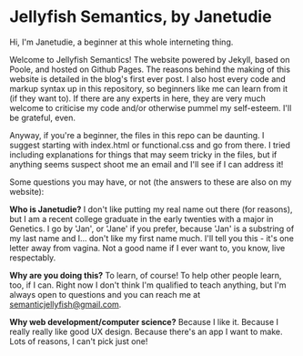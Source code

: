 Jellyfish Semantics, by Janetudie
===================

Hi, I'm Janetudie, a beginner at this whole interneting thing.

Welcome to Jellyfish Semantics! The website powered by Jekyll, based on Poole, and hosted on Github Pages. The reasons behind the making of this website is detailed in the blog's first ever post. I also host every code and markup syntax up in this repository, so beginners like me can learn from it (if they want to). If there are any experts in here, they are very much welcome to criticise my code and/or otherwise pummel my self-esteem. I'll be grateful, even.

Anyway, if you're a beginner, the files in this repo can be daunting. I suggest starting with index.html or functional.css and go from there. I tried including explanations for things that may seem tricky in the files, but if anything seems suspect shoot me an email and I'll see if I can address it!

Some questions you may have, or not (the answers to these are also on my website):

**Who is Janetudie?**
I don't like putting my real name out there (for reasons), but I am a recent college graduate in the early twenties with a major in Genetics. I go by 'Jan', or 'Jane' if you prefer, because 'Jan' is a substring of my last name and I... don't like my first name much. I'll tell you this - it's one letter away from vagina. Not a good name if I ever want to, you know, live respectably.

**Why are you doing this?**
To learn, of course! To help other people learn, too, if I can. Right now I don't think I'm qualified to teach anything, but I'm always open to questions and you can reach me at semanticjellyfish@gmail.com.

**Why web development/computer science?**
Because I like it. Because I really really like good UX design. Because there's an app I want to make. Lots of reasons, I can't pick just one!
